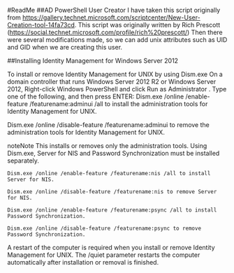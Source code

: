 #ReadMe
##AD PowerShell User Creator
I have taken this script originally from 
https://gallery.technet.microsoft.com/scriptcenter/New-User-Creation-tool-14fa73cd.
This script was originally written by Rich Prescott (https://social.technet.microsoft.com/profile/rich%20prescott/) 
Then there were several modifications made, so we can add unix attributes such as UID and GID when we are creating this user. 

##Installing Identity Management for Windows Server 2012

To install or remove Identity Management for UNIX by using Dism.exe
On a domain controller that runs Windows Server 2012 R2 or Windows Server 2012, Right-click Windows PowerShell and click Run as Administrator .
Type one of the following, and then press ENTER:
Dism.exe /online /enable-feature /featurename:adminui /all to install the administration tools for Identity Management for UNIX.

Dism.exe /online /disable-feature /featurename:adminui to remove the administration tools for Identity Management for UNIX.

noteNote
This installs or removes only the administration tools. Using Dism.exe, Server for NIS and Password Synchronization must be installed separately.

```shell
Dism.exe /online /enable-feature /featurename:nis /all to install Server for NIS.

Dism.exe /online /disable-feature /featurename:nis to remove Server for NIS.

Dism.exe /online /enable-feature /featurename:psync /all to install Password Synchronization.

Dism.exe /online /disable-feature /featurename:psync to remove Password Synchronization.
```

A restart of the computer is required when you install or remove Identity Management for UNIX. The /quiet parameter restarts the computer automatically after installation or removal is finished.
